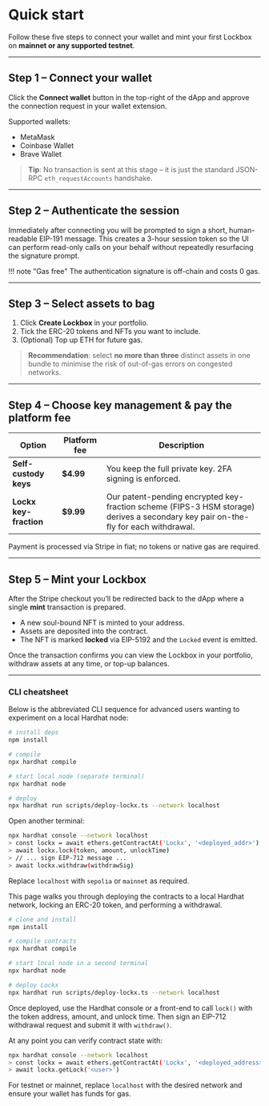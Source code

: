 # Quick start

Follow these five steps to connect your wallet and mint your first Lockbox on **mainnet or any supported testnet**.

---

## Step&nbsp;1 – Connect your wallet

Click the **Connect wallet** button in the top-right of the dApp and approve the connection request in your wallet extension.

Supported wallets:

* MetaMask  
* Coinbase Wallet  
* Brave Wallet

> **Tip**: No transaction is sent at this stage – it is just the standard JSON-RPC `eth_requestAccounts` handshake.

---

## Step&nbsp;2 – Authenticate the session

Immediately after connecting you will be prompted to sign a short, human-readable EIP-191 message.  This creates a 3-hour session token so the UI can perform read-only calls on your behalf without repeatedly resurfacing the signature prompt.

!!! note "Gas free"
    The authentication signature is off-chain and costs 0 gas.

---

## Step&nbsp;3 – Select assets to bag

1. Click **Create Lockbox** in your portfolio.  
2. Tick the ERC-20 tokens and NFTs you want to include.  
3. (Optional) Top up ETH for future gas.

> **Recommendation**: select **no more than three** distinct assets in one bundle to minimise the risk of out-of-gas errors on congested networks.

---

## Step&nbsp;4 – Choose key management & pay the platform fee

| Option | Platform fee | Description |
|--------|--------------|-------------|
| **Self-custody keys** | **$4.99** | You keep the full private key. 2FA signing is enforced. |
| **Lockx key-fraction** | **$9.99** | Our patent-pending encrypted key-fraction scheme (FIPS-3 HSM storage) derives a secondary key pair on-the-fly for each withdrawal. |

Payment is processed via Stripe in fiat; no tokens or native gas are required.

---

## Step&nbsp;5 – Mint your Lockbox

After the Stripe checkout you’ll be redirected back to the dApp where a single **mint** transaction is prepared.

* A new soul-bound NFT is minted to your address.
* Assets are deposited into the contract.  
* The NFT is marked **locked** via EIP-5192 and the `Locked` event is emitted.

Once the transaction confirms you can view the Lockbox in your portfolio, withdraw assets at any time, or top-up balances.

---

### CLI cheatsheet

Below is the abbreviated CLI sequence for advanced users wanting to experiment on a local Hardhat node:

```bash
# install deps
npm install

# compile
npx hardhat compile

# start local node (separate terminal)
npx hardhat node

# deploy
npx hardhat run scripts/deploy-lockx.ts --network localhost
```

Open another terminal:

```bash
npx hardhat console --network localhost
> const lockx = await ethers.getContractAt('Lockx', '<deployed_addr>')
> await lockx.lock(token, amount, unlockTime)
> // ... sign EIP-712 message ...
> await lockx.withdraw(withdrawSig)
```

Replace `localhost` with `sepolia` or `mainnet` as required.

This page walks you through deploying the contracts to a local Hardhat network, locking an ERC-20 token, and performing a withdrawal.

```bash
# clone and install
npm install

# compile contracts
npx hardhat compile

# start local node in a second terminal
npx hardhat node

# deploy Lockx
npx hardhat run scripts/deploy-lockx.ts --network localhost
```

Once deployed, use the Hardhat console or a front-end to call `lock()` with the token address, amount, and unlock time.  Then sign an EIP-712 withdrawal request and submit it with `withdraw()`.

At any point you can verify contract state with:

```bash
npx hardhat console --network localhost
> const lockx = await ethers.getContractAt('Lockx', '<deployed_address>')
> await lockx.getLock('<user>')
```

For testnet or mainnet, replace `localhost` with the desired network and ensure your wallet has funds for gas.

